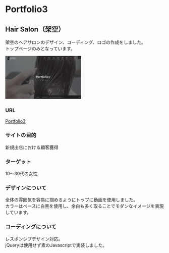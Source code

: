# Portfolio3
## Hair Salon（架空）
架空のヘアサロンのデザイン、コーディング、ロゴの作成をしました。<br>
トップページのみとなっています。

<img width="240" alt="screenshot" src="https://github.com/ari-10/portfolio3/blob/master/screenshot.png">

### URL
[Portfolio3](https://ari-10.github.io/portfolio3)

### サイトの目的
新規出店における顧客獲得

### ターゲット
10〜30代の女性

### デザインについて
全体の雰囲気を容易に掴めるようにトップに動画を使用しました。<br>
カラーはベースに白黒を使用し、余白も多く取ることでモダンなイメージを表現しています。

### コーディングについて
レスポンシブデザイン対応。<br>
jQueryは使用せず素のJavascriptで実装しました。
